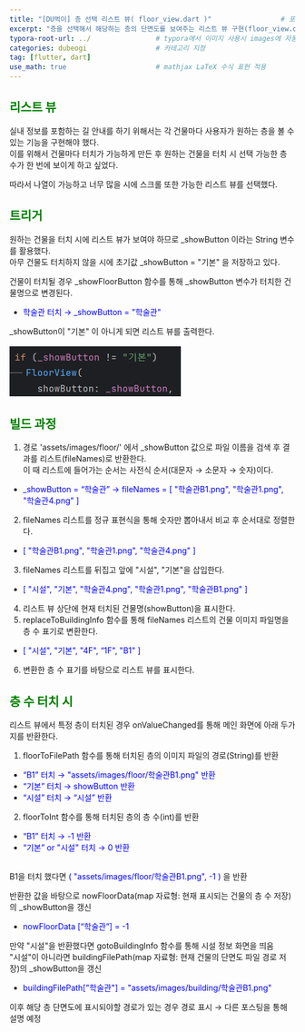 ```yaml
---
title: "[DU벅이] 층 선택 리스트 뷰( floor_view.dart )"                 # 포스팅 이름
excerpt: "층을 선택해서 해당하는 층의 단면도를 보여주는 리스트 뷰 구현(floor_view.dart)"                # 포스팅 간단 설명
typora-root-url: ../                # typora에서 이미지 사용시 images에 자동 저장
categories: dubeogi                 # 카테고리 지정
tag: [flutter, dart]
use_math: true                      # mathjax LaTeX 수식 표현 적용
---
```


## <span style = 'color: #008000'>리스트 뷰</span>
실내 정보를 포함하는 길 안내를 하기 위해서는 각 건물마다 사용자가 원하는 층을 볼 수 있는 기능을 구현해야 했다.  
이를 위해서 건물마다 터치가 가능하게 만든 후 원하는 건물을 터치 시 선택 가능한 층 수가 한 번에 보이게 하고 싶었다.<br>

따라서 나열이 가능하고 너무 많을 시에 스크롤 또한 가능한 리스트 뷰를 선택했다.


## <span style = 'color: #008000'>트리거</span>
원하는 건물을 터치 시에 리스트 뷰가 보여야 하므로 _showButton 이라는 String 변수를 활용했다.  
아무 건물도 터치하지 않을 시에 초기값 _showButton = "기본" 을 저장하고 있다.

건물이 터치될 경우 _showFloorButton 함수를 통해 _showButton 변수가 터치한 건물명으로 변경된다.  
- <span style = 'color: #0000FF'>학술관 터치 → _showButton = "학술관"</span>

_showButton이 "기본" 이 아니게 되면 리스트 뷰를 출력한다.<br><br>
<img src="/../images/2024-02-11-006/기본.png" alt="showButton" style="zoom:100%;" />


## <span style = 'color: #008000'>빌드 과정</span>
1. 경로 'assets/images/floor/' 에서 _showButton 값으로 파일 이름을 검색 후 결과를 리스트(fileNames)로 반환한다.  
이 때 리스트에 들어가는 순서는 사전식 순서(대문자 → 소문자 → 숫자)이다.
- <span style = 'color: #0000FF'>_showButton = “학술관” → fileNames = [ "학술관B1.png", "학술관1.png", "학술관4.png" ]</span>

2. fileNames 리스트를 정규 표현식을 통해 숫자만 뽑아내서 비교 후 순서대로 정렬한다.
- <span style = 'color: #0000FF'>[ "학술관B1.png", "학술관1.png", "학술관4.png" ]</span>
3. fileNames 리스트를 뒤집고 앞에 "시설", "기본"을 삽입한다.
- <span style = 'color: #0000FF'>[ "시설", "기본", "학술관4.png", "학술관1.png", "학술관B1.png" ]</span>
4. 리스트 뷰 상단에 현재 터치된 건물명(showButton)을 표시한다.
5. replaceToBuildingInfo 함수를 통해 fileNames 리스트의 건물 이미지 파일명을 층 수 표기로 변환한다.
- <span style = 'color: #0000FF'>[ "시설", "기본", "4F", “1F", "B1" ]</span>
6. 변환한 층 수 표기를 바탕으로 리스트 뷰를 표시한다.

## <span style = 'color: #008000'>층 수 터치 시</span>
리스트 뷰에서 특정 층이 터치된 경우 onValueChanged를 통해 메인 화면에 아래 두가지를 반환한다.
1. floorToFilePath 함수를 통해 터치된 층의 이미지 파일의 경로(String)를 반환
- <span style = 'color: #0000FF'>“B1” 터치 → "assets/images/floor/학술관B1.png" 반환</span>
- <span style = 'color: #0000FF'>“기본” 터치 → showButton 반환</span>
- <span style = 'color: #0000FF'>“시설” 터치 → “시설” 반환</span>

2. floorToInt 함수를 통해 터치된 층의 층 수(int)를 반환
- <span style = 'color: #0000FF'>“B1” 터치 → -1 반환</span>
- <span style = 'color: #0000FF'>“기본” or "시설" 터치 → 0 반환</span>

<br>
B1을 터치 했다면 <span style = 'color: #0000FF'>( "assets/images/floor/학술관B1.png", -1 )</span> 을 반환

반환한 값을 바탕으로 nowFloorData(map 자료형: 현재 표시되는 건물의 층 수 저장)의 _showButton을 갱신
- <span style = 'color: #0000FF'>nowFloorData [“학술관”] = -1</span>

만약 "시설"을 반환했다면 gotoBuildingInfo 함수를 통해 시설 정보 화면을 띄움  
"시설"이 아니라면 buildingFilePath(map 자료형: 현재 건물의 단면도 파일 경로 저장)의 _showButton을 갱신
- <span style = 'color: #0000FF'>buildingFilePath["학술관"] = "assets/images/building/학술관B1.png"</span>

이후 해당 층 단면도에 표시되야할 경로가 있는 경우 경로 표시 → 다른 포스팅을 통해 설명 예정
